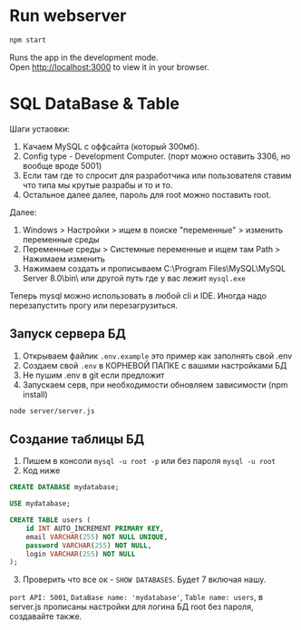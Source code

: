 # Run webserver

```bash
npm start
```

Runs the app in the development mode.\
Open [http://localhost:3000](http://localhost:3000) to view it in your browser.

# SQL DataBase & Table

Шаги устаовки:
1. Качаем MySQL с оффсайта (который 300мб).
2. Config type - Development Computer. (порт можно оставить 3306, но вообще вроде 5001)
3. Если там где то спросит для разработчика или пользователя ставим что типа мы крутые разрабы и то и то.
3. Остальное далее далее, пароль для root можно поставить root.

Далее:
1. Windows > Настройки > ищем в поиске "переменные" > изменить переменные среды
2. Переменные среды > Системные переменные и ищем там Path > Нажимаем изменить
3. Нажимаем создать и прописываем C:\Program Files\MySQL\MySQL Server 8.0\bin\ или другой путь где у вас лежит `mysql.exe`

Теперь mysql можно использовать в любой cli и IDE. Иногда надо перезапустить прогу или перезагрузиться.

## Запуск сервера БД

1. Открываем файлик `.env.example` это пример как заполнять свой .env
2. Создаем свой `.env` в КОРНЕВОЙ ПАПКЕ с вашими настройками БД
3. Не пушим .env в git если предложит
4. Запускаем серв, при необходимости обновляем зависимости (npm install)

```bash
node server/server.js
``` 

## Создание таблицы БД

1. Пишем в консоли `mysql -u root -p` или без пароля `mysql -u root`
2. Код ниже
```sql
CREATE DATABASE mydatabase;

USE mydatabase;

CREATE TABLE users (
    id INT AUTO_INCREMENT PRIMARY KEY,
    email VARCHAR(255) NOT NULL UNIQUE,
    password VARCHAR(255) NOT NULL,
    login VARCHAR(255) NOT NULL
);
```
3. Проверить что все ок - `SHOW DATABASES`. Будет 7 включая нашу.

`port API: 5001`, `DataBase name: 'mydatabase'`, `Table name: users`, в server.js прописаны настройки для логина БД root без пароля, создавайте также.
